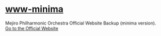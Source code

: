 # [www-minima](https://mejirophilharmonicorchestra.github.io/www-minima/)
Mejiro Philharmonic Orchestra Official Website Backup (minima version).<br>
[Go to the Official Website](https://www.mejirophil-orch.com)
